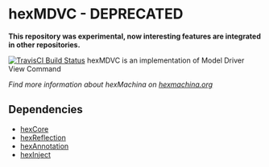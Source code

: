 # hexMDVC - DEPRECATED 

**This repository was experimental, now interesting features are integrated in other repositories.**

[![TravisCI Build Status](https://travis-ci.org/DoclerLabs/hexMDVC.svg?branch=master)](https://travis-ci.org/DoclerLabs/hexMDVC)
hexMDVC is an implementation of Model Driver View Command

*Find more information about hexMachina on [hexmachina.org](http://hexmachina.org/)*

## Dependencies

* [hexCore](https://github.com/DoclerLabs/hexCore)
* [hexReflection](https://github.com/DoclerLabs/hexReflection)
* [hexAnnotation](https://github.com/DoclerLabs/hexAnnotation)
* [hexInject](https://github.com/DoclerLabs/hexInject)
	
